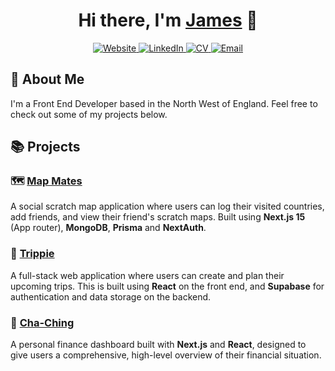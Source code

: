 <h1 align="center">
Hi there, I'm <a href="https://www.hollos.dev/" target="_blank" rel="noreferrer">James</a> 👋
</h1>

<p align="center">
  <!-- Website -->
  <a href="https://www.hollos.dev/" target="_blank" rel="noreferrer">
    <img src="https://img.shields.io/badge/Website-blue?style=for-the-badge&logo=google-chrome&logoColor=white" alt="Website" />
  </a>
  <!-- LinkedIn -->
  <a href="https://www.linkedin.com/in/jameshollos/" target="_blank" rel="noreferrer">
    <img src="https://img.shields.io/badge/LinkedIn-blue?style=for-the-badge&logo=linkedin&logoColor=white" alt="LinkedIn" />
  </a>
  <!-- CV -->
  <a href="https://docs.google.com/document/d/1oyvcs0QedE0r51hbFRKaPZZ5kCeAw0wXMeRfH11n_O8/edit?tab=t.0" target="_blank" rel="noreferrer">
    <img src="https://img.shields.io/badge/CV-blue?style=for-the-badge&logo=google-docs&logoColor=white" alt="CV" />
  </a>
  <!-- Email -->
  <a href="mailto:hollosj99@gmail.com" target="_blank" rel="noreferrer">
    <img src="https://img.shields.io/badge/Email-blue?style=for-the-badge&logo=gmail&logoColor=white" alt="Email" />
  </a>
</p>

## 📝 About Me

I'm a Front End Developer based in the North West of England. Feel free to check out some of my projects below.

## 📚 Projects

### 🗺️ [Map Mates](https://www.hollos.dev/projects/map-mates)

A social scratch map application where users can log their visited countries, add friends, and view their friend's scratch maps. Built using **Next.js 15** (App router), **MongoDB**, **Prisma** and **NextAuth**.

### 📌 [Trippie](https://www.hollos.dev/projects/trippie)

A full-stack web application where users can create and plan their upcoming trips. This is built using **React** on the front end, and **Supabase** for authentication and data storage on the backend.

### 💸 [Cha-Ching](https://www.hollos.dev/projects/cha-ching)

A personal finance dashboard built with **Next.js** and **React**, designed to give users a comprehensive, high-level overview of their financial situation.
